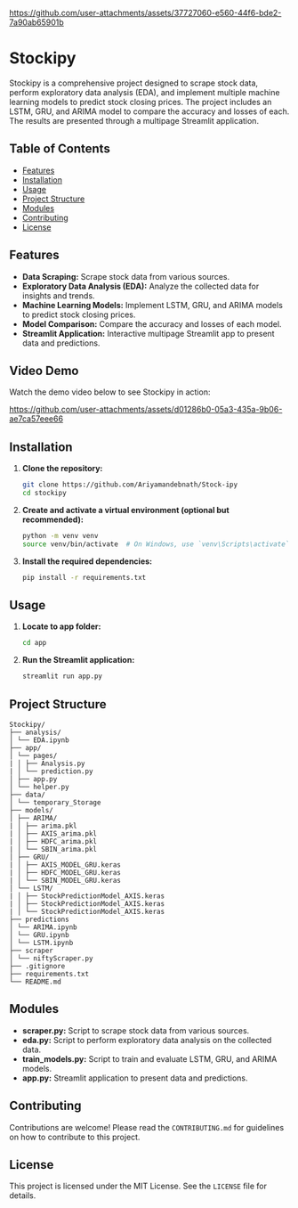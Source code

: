 
https://github.com/user-attachments/assets/37727060-e560-44f6-bde2-7a90ab65901b
# Stockipy

Stockipy is a comprehensive project designed to scrape stock data, perform exploratory data analysis (EDA), and implement multiple machine learning models to predict stock closing prices. The project includes an LSTM, GRU, and ARIMA model to compare the accuracy and losses of each. The results are presented through a multipage Streamlit application.

## Table of Contents

- [Features](#features)
- [Installation](#installation)
- [Usage](#usage)
- [Project Structure](#project-structure)
- [Modules](#modules)
- [Contributing](#contributing)
- [License](#license)

## Features

- **Data Scraping:** Scrape stock data from various sources.
- **Exploratory Data Analysis (EDA):** Analyze the collected data for insights and trends.
- **Machine Learning Models:** Implement LSTM, GRU, and ARIMA models to predict stock closing prices.
- **Model Comparison:** Compare the accuracy and losses of each model.
- **Streamlit Application:** Interactive multipage Streamlit app to present data and predictions.



## Video Demo

Watch the demo video below to see Stockipy in action:

https://github.com/user-attachments/assets/d01286b0-05a3-435a-9b06-ae7ca57eee66



## Installation

1. **Clone the repository:**

    ```sh
    git clone https://github.com/Ariyamandebnath/Stock-ipy
    cd stockipy
    ```

2. **Create and activate a virtual environment (optional but recommended):**

    ```sh
    python -m venv venv
    source venv/bin/activate  # On Windows, use `venv\Scripts\activate`
    ```

3. **Install the required dependencies:**

    ```sh
    pip install -r requirements.txt
    ```

## Usage
1. **Locate to app folder:**
    ```sh
    cd app
    ```


2. **Run the Streamlit application:**

    ```sh
    streamlit run app.py
    ```

## Project Structure
```
Stockipy/
├── analysis/
│ └── EDA.ipynb
├── app/
│ └── pages/
| │ ├── Analysis.py
| │ └── prediction.py
│ ├── app.py
│ └── helper.py
├── data/
│ └── temporary_Storage
├── models/
│ ├── ARIMA/
| │ ├── arima.pkl
| │ ├── AXIS_arima.pkl
| │ ├── HDFC_arima.pkl
| │ └── SBIN_arima.pkl
│ ├── GRU/
| │ ├── AXIS_MODEL_GRU.keras
| │ ├── HDFC_MODEL_GRU.keras
| │ └── SBIN_MODEL_GRU.keras
│ └── LSTM/
| │ ├── StockPredictionModel_AXIS.keras
| │ ├── StockPredictionModel_AXIS.keras
| │ └── StockPredictionModel_AXIS.keras
├── predictions
│ └── ARIMA.ipynb
│ └── GRU.ipynb
│ └── LSTM.ipynb
├── scraper
│ └── niftyScraper.py
├── .gitignore
├── requirements.txt
└── README.md
```

## Modules

- **scraper.py:** Script to scrape stock data from various sources.
- **eda.py:** Script to perform exploratory data analysis on the collected data.
- **train_models.py:** Script to train and evaluate LSTM, GRU, and ARIMA models.
- **app.py:** Streamlit application to present data and predictions.

## Contributing

Contributions are welcome! Please read the `CONTRIBUTING.md` for guidelines on how to contribute to this project.

## License

This project is licensed under the MIT License. See the `LICENSE` file for details.

